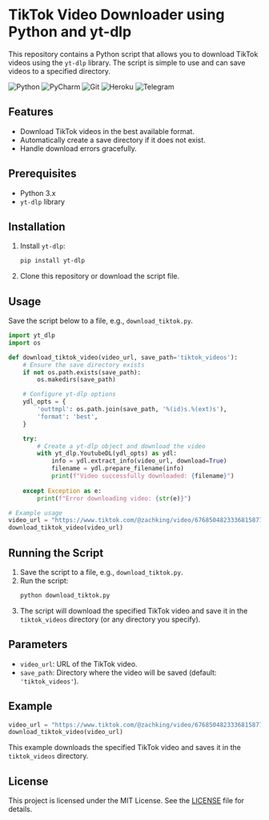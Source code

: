  # TikTok Video Downloader using Python and yt-dlp

This repository contains a Python script that allows you to download TikTok videos using the `yt-dlp` library. The script is simple to use and can save videos to a specified directory.

![Python](https://img.shields.io/badge/python-3670A0?style=for-the-badge&logo=python&logoColor=ffdd54)
![PyCharm](https://img.shields.io/badge/pycharm-143?style=for-the-badge&logo=pycharm&logoColor=black&color=green&labelColor=green)
![Git](https://img.shields.io/badge/git-F05032?style=for-the-badge&logo=git&logoColor=white)
![Heroku](https://img.shields.io/badge/heroku-430098?style=for-the-badge&logo=heroku&logoColor=white)
![Telegram](https://img.shields.io/badge/telegram-2CA5E0?style=for-the-badge&logo=telegram&logoColor=white)

## Features

- Download TikTok videos in the best available format.
- Automatically create a save directory if it does not exist.
- Handle download errors gracefully.

## Prerequisites

- Python 3.x
- `yt-dlp` library

## Installation

1. Install `yt-dlp`:
    ```sh
    pip install yt-dlp
    ```

2. Clone this repository or download the script file.

## Usage

Save the script below to a file, e.g., `download_tiktok.py`.

```python
import yt_dlp
import os

def download_tiktok_video(video_url, save_path='tiktok_videos'):
    # Ensure the save directory exists
    if not os.path.exists(save_path):
        os.makedirs(save_path)

    # Configure yt-dlp options
    ydl_opts = {
        'outtmpl': os.path.join(save_path, '%(id)s.%(ext)s'),
        'format': 'best',
    }

    try:
        # Create a yt-dlp object and download the video
        with yt_dlp.YoutubeDL(ydl_opts) as ydl:
            info = ydl.extract_info(video_url, download=True)
            filename = ydl.prepare_filename(info)
            print(f"Video successfully downloaded: {filename}")
    
    except Exception as e:
        print(f"Error downloading video: {str(e)}")

# Example usage
video_url = "https://www.tiktok.com/@zachking/video/6768504823336815877?embed_source=121374463%2C121439635%2C121433650%2C121404358%2C121351166%2C121331973%2C120811592%2C120810756%3Bnull%3Bembed_blank&refer=embed&referer_url=marketing4all.es%2Flistas%2Fvideos-mas-vistos-en-tiktok-2024%2F&referer_video_id=6768504823336815877"
download_tiktok_video(video_url)
```

## Running the Script

1. Save the script to a file, e.g., `download_tiktok.py`.
2. Run the script:
    ```sh
    python download_tiktok.py
    ```
3. The script will download the specified TikTok video and save it in the `tiktok_videos` directory (or any directory you specify).

## Parameters

- `video_url`: URL of the TikTok video.
- `save_path`: Directory where the video will be saved (default: `'tiktok_videos'`).

## Example

```python
video_url = "https://www.tiktok.com/@zachking/video/6768504823336815877?embed_source=121374463%2C121439635%2C121433650%2C121404358%2C121351166%2C121331973%2C120811592%2C120810756%3Bnull%3Bembed_blank&refer=embed&referer_url=marketing4all.es%2Flistas%2Fvideos-mas-vistos-en-tiktok-2024%2F&referer_video_id=6768504823336815877"
download_tiktok_video(video_url)
```

This example downloads the specified TikTok video and saves it in the `tiktok_videos` directory.

## License

This project is licensed under the MIT License. See the [LICENSE](LICENSE) file for details.



